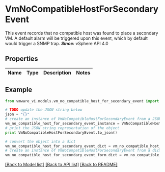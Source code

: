 # VmNoCompatibleHostForSecondaryEvent

This event records that no compatible host was found to place a secondary VM.  A default alarm will be triggered upon this event, which by default would trigger a SNMP trap.  ***Since:*** vSphere API 4.0 

## Properties
Name | Type | Description | Notes
------------ | ------------- | ------------- | -------------

## Example

```python
from vmware_vi.models.vm_no_compatible_host_for_secondary_event import VmNoCompatibleHostForSecondaryEvent

# TODO update the JSON string below
json = "{}"
# create an instance of VmNoCompatibleHostForSecondaryEvent from a JSON string
vm_no_compatible_host_for_secondary_event_instance = VmNoCompatibleHostForSecondaryEvent.from_json(json)
# print the JSON string representation of the object
print VmNoCompatibleHostForSecondaryEvent.to_json()

# convert the object into a dict
vm_no_compatible_host_for_secondary_event_dict = vm_no_compatible_host_for_secondary_event_instance.to_dict()
# create an instance of VmNoCompatibleHostForSecondaryEvent from a dict
vm_no_compatible_host_for_secondary_event_form_dict = vm_no_compatible_host_for_secondary_event.from_dict(vm_no_compatible_host_for_secondary_event_dict)
```
[[Back to Model list]](../README.md#documentation-for-models) [[Back to API list]](../README.md#documentation-for-api-endpoints) [[Back to README]](../README.md)


